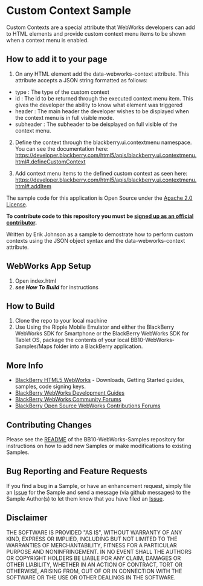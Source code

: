 # Custom Context Sample

Custom Contexts are a special attribute that WebWorks developers can add to HTML elements and provide custom context menu items to be shown when a context menu is enabled.


## How to add it to your page
1. On any HTML element add the data-webworks-context attribute. This attribute accepts a JSON string formatted as follows:
 - type : The type of the custom context
 - id : The id to be returned through the executed context menu item. This gives the developer the ability to know what element was triggered
 - header : The main header the developer wishes to be displayed when the context menu is in full visible mode.
 - subheader : The subheader to be deisplayed on full visible of the context menu.

2. Define the context through the blackberry.ui.contextmenu namespace. You can see the documentation here: https://developer.blackberry.com/html5/apis/blackberry.ui.contextmenu.html#.defineCustomContext

3. Add context menu items to the defined custom context as seen here: https://developer.blackberry.com/html5/apis/blackberry.ui.contextmenu.html#.addItem



The sample code for this application is Open Source under the [Apache 2.0 License](http://www.apache.org/licenses/LICENSE-2.0.html).

**To contribute code to this repository you must be [signed up as an official contributor](http://blackberry.github.com/howToContribute.html).**

Written by Erik Johnson as a sample to demostrate how to perform custom contexts using the JSON object syntax and the data-webworks-context attribute.

## WebWorks App Setup
1. Open index.html
2. ***see How To Build*** for instructions

## How to Build

1. Clone the repo to your local machine
2. Use Using the Ripple Mobile Emulator and either the BlackBerry WebWorks SDK for Smartphone or the BlackBerry WebWorks SDK for Tablet OS, package the contents of your local BB10-WebWorks-Samples/Maps folder into a BlackBerry application.

## More Info

* [BlackBerry HTML5 WebWorks](https://bdsc.webapps.blackberry.com/html5/) - Downloads, Getting Started guides, samples, code signing keys.
* [BlackBerry WebWorks Development Guides](https://bdsc.webapps.blackberry.com/html5/documentation)
* [BlackBerry WebWorks Community Forums](http://supportforums.blackberry.com/t5/Web-and-WebWorks-Development/bd-p/browser_dev)
* [BlackBerry Open Source WebWorks Contributions Forums](http://supportforums.blackberry.com/t5/BlackBerry-WebWorks/bd-p/ww_con)


## Contributing Changes

Please see the [README](https://github.com/blackberry/BB10-WebWorks-Samples) of the BB10-WebWorks-Samples repository for instructions on how to add new Samples or make modifications to existing Samples.


## Bug Reporting and Feature Requests

If you find a bug in a Sample, or have an enhancement request, simply file an [Issue](https://github.com/blackberry/BB10-WebWorks-Samples/issues) for the Sample and send a message (via github messages) to the Sample Author(s) to let them know that you have filed an [Issue](https://github.com/blackberry/BB10-WebWorks-Samples/issues).

## Disclaimer

THE SOFTWARE IS PROVIDED "AS IS", WITHOUT WARRANTY OF ANY KIND, EXPRESS OR IMPLIED, INCLUDING BUT NOT LIMITED TO THE WARRANTIES OF MERCHANTABILITY, FITNESS FOR A PARTICULAR PURPOSE AND NONINFRINGEMENT. IN NO EVENT SHALL THE AUTHORS OR COPYRIGHT HOLDERS BE LIABLE FOR ANY CLAIM, DAMAGES OR OTHER LIABILITY, WHETHER IN AN ACTION OF CONTRACT, TORT OR OTHERWISE, ARISING FROM, OUT OF OR IN CONNECTION WITH THE SOFTWARE OR THE USE OR OTHER DEALINGS IN THE SOFTWARE.

